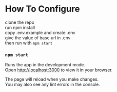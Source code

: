 # How To Configure

clone the repo  <br/>
run npm install  <br/>
copy .env.example and create .env <br/>
give the value of base url in .env  <br/>
then run with `npm start`



### `npm start`

Runs the app in the development mode.\
Open [http://localhost:3000](http://localhost:3000) to view it in your browser.

The page will reload when you make changes.\
You may also see any lint errors in the console.


